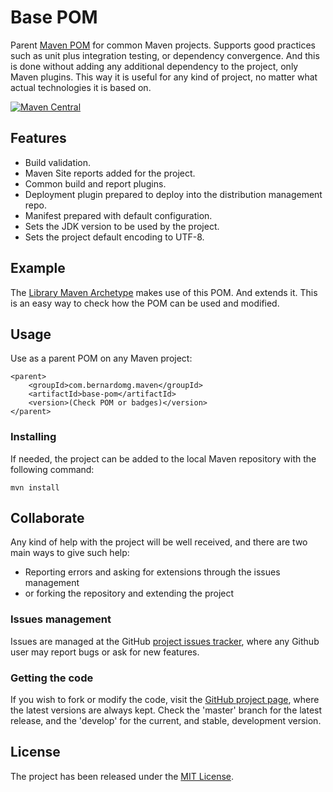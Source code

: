 # Base POM

Parent [Maven POM][maven-pom-intro] for common Maven projects. Supports good practices such as unit plus integration testing, or dependency convergence. And this is done without adding any additional dependency to the project, only Maven plugins. This way it is useful for any kind of project, no matter what actual technologies it is based on.

[![Maven Central](https://img.shields.io/maven-central/v/com.bernardomg.maven/base-pom.svg)][maven-repo]

## Features

- Build validation.
- Maven Site reports added for the project.
- Common build and report plugins.
- Deployment plugin prepared to deploy into the distribution management repo.
- Manifest prepared with default configuration.
- Sets the JDK version to be used by the project.
- Sets the project default encoding to UTF-8.

## Example

The [Library Maven Archetype][library-archetype] makes use of this POM. And extends it. This is an easy way to check how the POM can be used and modified.

## Usage

Use as a parent POM on any Maven project:

```
<parent>
    <groupId>com.bernardomg.maven</groupId>
    <artifactId>base-pom</artifactId>
    <version>(Check POM or badges)</version>
</parent>
```

### Installing

If needed, the project can be added to the local Maven repository with the following command:

```
mvn install
```

## Collaborate

Any kind of help with the project will be well received, and there are two main ways to give such help:

- Reporting errors and asking for extensions through the issues management
- or forking the repository and extending the project

### Issues management

Issues are managed at the GitHub [project issues tracker][issues], where any Github user may report bugs or ask for new features.

### Getting the code

If you wish to fork or modify the code, visit the [GitHub project page][scm], where the latest versions are always kept. Check the 'master' branch for the latest release, and the 'develop' for the current, and stable, development version.

## License

The project has been released under the [MIT License][license].

[maven-pom-intro]: https://maven.apache.org/guides/introduction/introduction-to-the-pom.html#Project_Inheritance
[library-archetype]: https://github.com/Bernardo-MG/library-maven-archetype

[maven-repo]: http://mvnrepository.com/artifact/com.bernardomg.maven/base-pom
[issues]: https://github.com/Bernardo-MG/base-pom/issues
[license]: http://www.opensource.org/licenses/mit-license.php
[scm]: https://github.com/Bernardo-MG/base-pom
